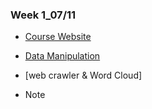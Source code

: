 ### Week 1_07/11

   * [Course Website](https://www.peculab.org/2019/07/10/108-%e5%85%a8%e5%9c%8b%e5%a4%8f%e5%ad%a3%e5%ad%b8%e9%99%a2-7-11-class-2/)

   * [Data Manipulation](https://rachel0718.github.io/data_science/week%201_0711/data_manipulation.html)
    
   * [web crawler & Word Cloud]
    
   * Note
